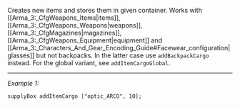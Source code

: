 Creates new items and stores them in given container.
Works with [[Arma_3:_CfgWeapons_Items|items]], [[Arma_3:_CfgWeapons_Weapons|weapons]], [[Arma_3:_CfgMagazines|magazines]], [[Arma_3:_CfgWeapons_Equipment|equipment]] and [[Arma_3:_Characters_And_Gear_Encoding_Guide#Facewear_configuration|glasses]] but not backpacks.
In the latter case use `addBackpackCargo` instead. For the global variant, see `addItemCargoGlobal`.


---
*Example 1:*
```sqf
supplyBox addItemCargo ["optic_ARCO", 10];
```